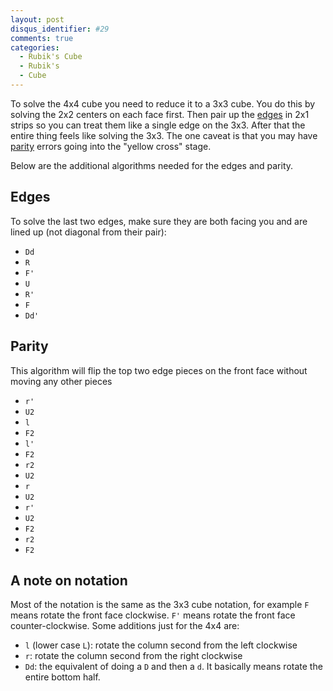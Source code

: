 ```yaml
---
layout: post
disqus_identifier: #29
comments: true
categories: 
  - Rubik's Cube
  - Rubik's
  - Cube
---
```


To solve the 4x4 cube you need to reduce it to a 3x3 cube.  You do this by
solving the 2x2 centers on each face first. Then pair up the [edges](#edges) in
2x1 strips so you can treat them like a single edge on the 3x3.  After that the
entire thing feels like solving the 3x3.  The one caveat is that you may have
[parity](#parity) errors going into the "yellow cross" stage.

Below are the additional algorithms needed for the edges and parity.

## Edges

To solve the last two edges, make sure they are both facing you and are lined
up (not diagonal from their pair):

* `Dd`
* `R`
* `F'`
* `U`
* `R'`
* `F`
* `Dd'`

## Parity

This algorithm will flip the top two edge pieces on the front face without
moving any other pieces

* `r'`
* `U2`
* `l`
* `F2`
* `l'`
* `F2`
* `r2`
* `U2`
* `r`
* `U2`
* `r'`
* `U2`
* `F2`
* `r2`
* `F2`

## A note on notation

Most of the notation is the same as the 3x3 cube notation, for example `F`
means rotate the front face clockwise.  `F'` means rotate the front face
counter-clockwise.  Some additions just for the 4x4 are:

* `l` (lower case `L`):  rotate the column second from the left clockwise
* `r`: rotate the column second from the right clockwise
* `Dd`: the equivalent of doing a `D` and then a `d`.  It basically means
  rotate the entire bottom half.

